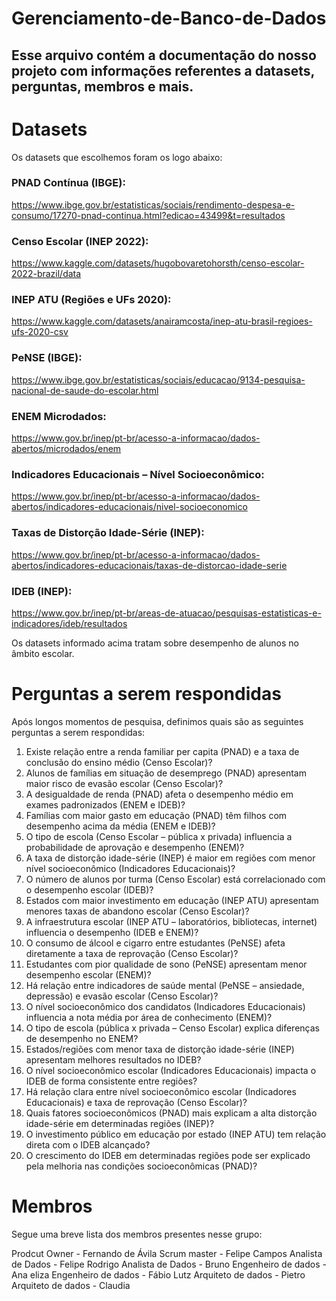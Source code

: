 # Gerenciamento-de-Banco-de-Dados

## Esse arquivo contém a documentação do nosso projeto com informações referentes a datasets, perguntas, membros e mais.

# Datasets

Os datasets que escolhemos foram os logo abaixo:

### PNAD Contínua (IBGE): 
https://www.ibge.gov.br/estatisticas/sociais/rendimento-despesa-e-consumo/17270-pnad-continua.html?edicao=43499&t=resultados

### Censo Escolar (INEP 2022): 
https://www.kaggle.com/datasets/hugobovaretohorsth/censo-escolar-2022-brazil/data
### INEP ATU (Regiões e UFs 2020): 
https://www.kaggle.com/datasets/anairamcosta/inep-atu-brasil-regioes-ufs-2020-csv
### PeNSE (IBGE): 
https://www.ibge.gov.br/estatisticas/sociais/educacao/9134-pesquisa-nacional-de-saude-do-escolar.html
### ENEM Microdados: 
https://www.gov.br/inep/pt-br/acesso-a-informacao/dados-abertos/microdados/enem
### Indicadores Educacionais – Nível Socioeconômico: 
https://www.gov.br/inep/pt-br/acesso-a-informacao/dados-abertos/indicadores-educacionais/nivel-socioeconomico
### Taxas de Distorção Idade-Série (INEP): 
https://www.gov.br/inep/pt-br/acesso-a-informacao/dados-abertos/indicadores-educacionais/taxas-de-distorcao-idade-serie
### IDEB (INEP): 
https://www.gov.br/inep/pt-br/areas-de-atuacao/pesquisas-estatisticas-e-indicadores/ideb/resultados

Os datasets informado acima tratam sobre desempenho de alunos no âmbito escolar.

# Perguntas a serem respondidas

Após longos momentos de pesquisa, definimos quais são as seguintes perguntas a serem respondidas:

1. Existe relação entre a renda familiar per capita (PNAD) e a taxa de conclusão do ensino médio (Censo Escolar)?
2. Alunos de famílias em situação de desemprego (PNAD) apresentam maior risco de evasão escolar (Censo Escolar)?
3. A desigualdade de renda (PNAD) afeta o desempenho médio em exames padronizados (ENEM e IDEB)?
4. Famílias com maior gasto em educação (PNAD) têm filhos com desempenho acima da média (ENEM e IDEB)?
5. O tipo de escola (Censo Escolar – pública x privada) influencia a probabilidade de aprovação e desempenho (ENEM)?
6. A taxa de distorção idade-série (INEP) é maior em regiões com menor nível socioeconômico (Indicadores Educacionais)?
7. O número de alunos por turma (Censo Escolar) está correlacionado com o desempenho escolar (IDEB)?
8. Estados com maior investimento em educação (INEP ATU) apresentam menores taxas de abandono escolar (Censo Escolar)?
9. A infraestrutura escolar (INEP ATU – laboratórios, bibliotecas, internet) influencia o desempenho (IDEB e ENEM)?
10. O consumo de álcool e cigarro entre estudantes (PeNSE) afeta diretamente a taxa de reprovação (Censo Escolar)?
11. Estudantes com pior qualidade de sono (PeNSE) apresentam menor desempenho escolar (ENEM)?
12. Há relação entre indicadores de saúde mental (PeNSE – ansiedade, depressão) e evasão escolar (Censo Escolar)?
13. O nível socioeconômico dos candidatos (Indicadores Educacionais) influencia a nota média por área de conhecimento (ENEM)?
14. O tipo de escola (pública x privada – Censo Escolar) explica diferenças de desempenho no ENEM?
15. Estados/regiões com menor taxa de distorção idade-série (INEP) apresentam melhores resultados no IDEB?
16. O nível socioeconômico escolar (Indicadores Educacionais) impacta o IDEB de forma consistente entre regiões?
17. Há relação clara entre nível socioeconômico escolar (Indicadores Educacionais) e taxa de reprovação (Censo Escolar)?
18. Quais fatores socioeconômicos (PNAD) mais explicam a alta distorção idade-série em determinadas regiões (INEP)?
19. O investimento público em educação por estado (INEP ATU) tem relação direta com o IDEB alcançado?
20. O crescimento do IDEB em determinadas regiões pode ser explicado pela melhoria nas condições socioeconômicas (PNAD)?

# Membros

Segue uma breve lista dos membros presentes nesse grupo:

Prodcut Owner - Fernando de Ávila
Scrum master - Felipe Campos
Analista de Dados - Felipe Rodrigo
Analista de Dados - Bruno
Engenheiro de dados - Ana eliza
Engenheiro de dados - Fábio Lutz
Arquiteto de dados - Pietro
Arquiteto de dados - Claudia
